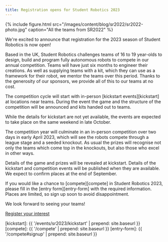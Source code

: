 ```yaml
---
title: Registration opens for Student Robotics 2023
---
```


{% include figure.html src="/images/content/blog/sr2022/sr2022-photo.jpg"
           caption="All the teams from SR2022" %}

We're excited to announce that registration for the 2023 season of Student
Robotics is now open!

Based in the UK, Student Robotics challenges teams of 16 to 19 year-olds to
design, build and program fully autonomous robots to compete in our annual
competition. Teams will have just six months to engineer their creations. As
well as supplying teams with a kit, which they can use as a framework for their
robot, we mentor the teams over this period. Thanks to the generosity of our
sponsors, we provide all of this to our teams at no cost.

The competition cycle will start with in-person [kickstart events][kickstart] at
locations near teams. During the event the game and the structure of the
competition will be announced and kits handed out to teams.

While the details for kickstart are not yet available, the events are expected
to take place on the same weekend in late October.

The competition year will culminate in an in-person competition over two days in
early April 2023, which will see the robots compete through a league stage and a
seeded knockout. As usual the prizes will recognise not only the teams which
come top in the knockouts, but also those who excel in other ways.

Details of the game and prizes will be revealed at kickstart. Details of the
kickstart and competition events will be published when they are available.
We expect to confirm places at the end of September.

If you would like a chance to [compete][compete] in Student Robotics 2023,
please fill in the [entry form][entry-form] with the required information.
Places are limited, so sign up soon to avoid disappointment.

We look forward to seeing your teams!

<div class="text-center">
<a class="button button-primary" href="/compete#signup">
Register your interest
</a>
</div>

[kickstart]: {{ '/events/sr2023/kickstart' | prepend: site.baseurl }}
[compete]: {{ '/compete' | prepend: site.baseurl }}
[entry-form]: {{ '/compete#signup' | prepend: site.baseurl }}
